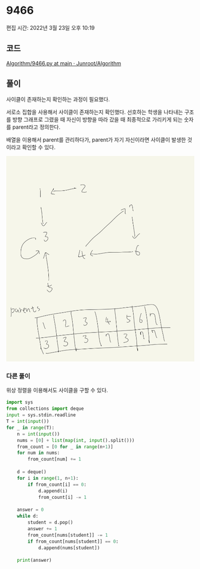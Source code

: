# 9466

편집 시간: 2022년 3월 23일 오후 10:19

## 코드

[Algorithm/9466.py at main · Junroot/Algorithm](https://github.com/Junroot/Algorithm/blob/main/baekjoon/9466.py)

## 풀이

사이클이 존재하는지 확인하는 과정이 필요했다.

서로소 집합을 사용해서 사이클이 존재하는지 확인했다. 선호하는 학생을 나타내는 구조를 방향 그래프로 그렸을 때 자신이 방향을 따라 갔을 때 최종적으로 가리키게 되는 숫자를 parent라고 정의한다.

배열을 이용해서 parent를 관리하다가, parent가 자기 자신이라면 사이클이 발생한 것이라고 확인할 수 있다.

![IMG_6D0263F98224-1.jpeg](assets/IMG_6D0263F98224-1.jpeg)

### 다른 풀이

위상 정렬을 이용해서도 사이클을 구할 수 있다.

```python
import sys
from collections import deque
input = sys.stdin.readline
T = int(input())
for _ in range(T):
    n = int(input())
    nums = [0] + list(map(int, input().split()))
    from_count = [0 for _ in range(n+1)]
    for num in nums:
        from_count[num] += 1

    d = deque()
    for i in range(1, n+1):
        if from_count[i] == 0:
            d.append(i)
            from_count[i] -= 1

    answer = 0
    while d:
        student = d.pop()
        answer += 1
        from_count[nums[student]] -= 1
        if from_count[nums[student]] == 0:
            d.append(nums[student])

    print(answer)
```